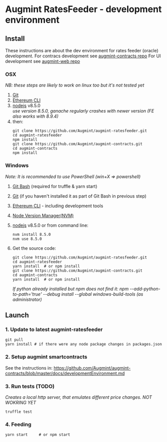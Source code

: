 # Augmint RatesFeeder - development environment

## Install

These instructions are about the dev environment for rates feeder (oracle) development.
For contracs development see [augmint-contracts repo](https://github.com/Augmint/augmint-contracts)
For UI development see [augmint-web repo](https://github.com/Augmint/augmint-web)

### OSX

_NB: these steps are likely to work on linux too but it's not tested yet_

1. [Git](https://git-scm.com/download)
1. [Ethereum CLI](https://www.ethereum.org/cli)
1. [nodejs](https://nodejs.org/en/download/) v8.5.0  
   _use version 8.5.0, ganache regularly crashes with newer version (FE also works with 8.9.4)_
1. then:
    ```
    git clone https://github.com/Augmint/augmint-ratesfeeder.git
    cd augmint-ratesfeeder
    npm install
    git clone https://github.com/Augmint/augmint-contracts.git
    cd augmint-contracts
    npm install
    ```

### Windows

_Note: It is recommended to use PowerShell (win+X => powershell)_

1. [Git Bash](https://git-for-windows.github.io/) (required for truffle & yarn start)
1. [Git](https://git-scm.com/download) (if you haven't installed it as part of Git Bash in previous step)
1. [Ethereum CLI](https://www.ethereum.org/cli) - including development tools
1. [Node Version Manager(NVM)](https://github.com/coreybutler/nvm-windows/releases)
1. [nodejs](https://nodejs.org/en/download/) v8.5.0 or from command line:
   ```
   nvm install 8.5.0
   nvm use 8.5.0
   ```

1. Get the source code:
    ```
    git clone https://github.com/Augmint/augmint-ratesfeeder.git
    cd augmint-ratesfeeder
    yarn install  # or npm install
    git clone https://github.com/Augmint/augmint-contracts.git
    cd augmint-contracts
    yarn install  # or npm install
    ```

    _If python already installed but npm does not find it: npm --add-python-to-path='true' --debug install --global windows-build-tools (as administrator)_

## Launch

### 1. Update to latest augmint-ratesfeeder

```
git pull
yarn install # if there were any node package changes in packages.json
```

### 2. Setup augmint smartcontracts

See the instructions in: https://github.com/Augmint/augmint-contracts/blob/master/docs/developmentEnvironment.md

### 3. Run tests (TODO)

_Creates a local http server, that emulates different price changes. NOT WOKRING YET_
```
truffle test
```

### 4. Feeding

```
yarn start     # or npm start
```
